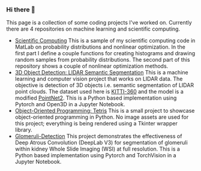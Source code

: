 ### Hi there 👋
This page is a collection of some coding projects I've worked on. Currently there are 4 repositories on machine learning and scientific computing.

- [Scientific Computing](https://github.com/erik-dali/Scientific-Computing) This is a sample of my scientific computing code in MatLab on probability distributions and nonlinear optimization. In the first part I define a couple functions for creating histograms and drawing random samples from probability distributions. The second part of this repository shows a couple of nonlinear optimization methods.
- [3D Object Detection: LIDAR Semantic Segmentation](https://github.com/erik-dali/LIDAR-Semantic-Segmentation) This is a machine learning and computer vision project that works on LIDAR data. The objective is detection of 3D objects i.e. semantic segmentation of LIDAR point clouds. The dataset used here is [KITTI-360](http://www.cvlibs.net/datasets/kitti-360/) and the model is a modified [PointNet2](https://github.com/charlesq34/pointnet2). This is a Python based implementation using Pytorch and Open3D in a Jupyter Notebook.
- [Object-Oriented Programming: Tetris](https://github.com/erik-dali/Tetris-Game-Python) This is a small project to showcase object-oriented programming in Python. No image assets are used for this project; everything is being rendered using a Tkinter wrapper library.
- [Glomeruli-Detection](https://github.com/erik-dali/Glomeruli-Detection) This project demonstrates the effectiveness of Deep Atrous Convolution (DeepLab V3) for segmentation of glomeruli within kidney Whole Slide Imaging (WSI) at full resolution. This is a Python based implementation using Pytorch and TorchVision in a Jupyter Notebook.
